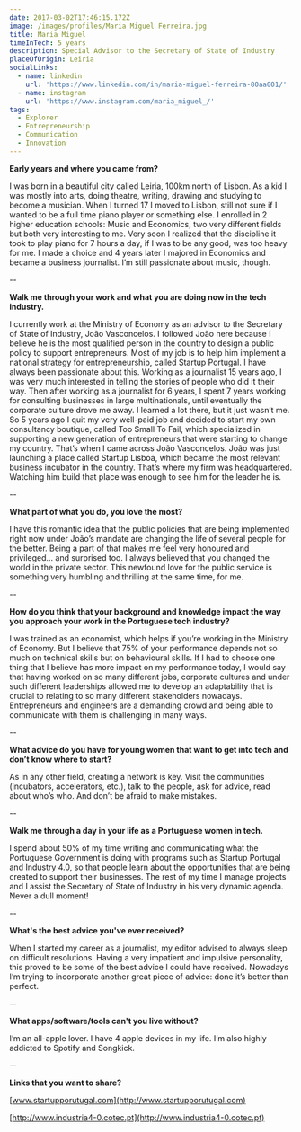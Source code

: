 ```yaml
---
date: 2017-03-02T17:46:15.172Z
image: /images/profiles/Maria Miguel Ferreira.jpg
title: Maria Miguel
timeInTech: 5 years
description: Special Advisor to the Secretary of State of Industry
placeOfOrigin: Leiria
socialLinks:
  - name: linkedin
    url: 'https://www.linkedin.com/in/maria-miguel-ferreira-80aa001/'
  - name: instagram
    url: 'https://www.instagram.com/maria_miguel_/'
tags:
  - Explorer
  - Entrepreneurship
  - Communication
  - Innovation
---
```


**Early
years and where you came from?**

I was born in a beautiful city called
Leiria, 100km north of Lisbon. As a kid I was mostly into arts, doing theatre,
writing, drawing and studying to become a musician. When I turned 17 I moved to
Lisbon, still not sure if I wanted to be a full time piano player or something
else. I enrolled in 2 higher education schools: Music and Economics, two very
different fields but both very interesting to me. Very soon I realized that the
discipline it took to play piano for 7 hours a day, if I was to be any good,
was too heavy for me. I made a choice and 4 years later I majored in Economics
and became a business journalist. I’m still passionate about music, though.

--

**Walk me
through your work and what you are doing now in the tech industry.**

I currently work at the
Ministry of Economy as an advisor to the Secretary of State of Industry, João
Vasconcelos. I followed João here because I believe he is the most qualified
person in the country to design a public policy to support entrepreneurs. Most
of my job is to help him implement a national strategy for entrepreneurship,
called Startup Portugal. I have always been passionate about this. Working as a
journalist 15 years ago, I was very much interested in telling the stories of
people who did it their way. Then after working as a journalist for 6 years, I
spent 7 years working for consulting businesses in large multinationals, until
eventually the corporate culture drove me away. I learned a lot there, but it
just wasn’t me. So 5 years ago I quit my very well-paid job and decided to
start my own consultancy boutique, called Too Small To Fail, which specialized
in supporting a new generation of entrepreneurs that were starting to change my
country. That’s when I came across João Vasconcelos. João was just launching a
place called Startup Lisboa, which became the most relevant business incubator
in the country. That’s where my firm was headquartered. Watching him build that
place was enough to see him for the leader he is.

--

**What
part of what you do, you love the most?**

I have this romantic idea that the public
policies that are being implemented right now under João’s mandate are changing
the life of several people for the better. Being a part of that makes me feel
very honoured and privileged… and surprised too. I always believed that you
changed the world in the private sector. This newfound love for the public
service is something very humbling and thrilling at the same time, for me.

--

**How do
you think that your background and knowledge impact the way you approach your
work in the Portuguese tech industry?**

I was trained as an economist, which helps
if you’re working in the Ministry of Economy. But I believe that 75% of your
performance depends not so much on technical skills but on behavioural skills.
If I had to choose one thing that I believe has more impact on my performance
today, I would say that having worked on so many different jobs, corporate
cultures and under such different leaderships allowed me to develop an
adaptability that is crucial to relating to so many different stakeholders
nowadays. Entrepreneurs and engineers are a demanding crowd and being able to
communicate with them is challenging in many ways.

--

**What
advice do you have for young women that want to get into tech and don’t know
where to start?**

As in any other field,
creating a network is key. Visit the communities (incubators, accelerators,
etc.), talk to the people, ask for advice, read about who’s who. And don’t be
afraid to make mistakes.

--

**Walk me
through a day in your life as a Portuguese women in tech.**

I spend about 50% of my
time writing and communicating what the Portuguese Government is doing with
programs such as Startup Portugal and Industry 4.0, so that people learn about
the opportunities that are being created to support their businesses. The rest
of my time I manage projects and I assist the Secretary of State of Industry in
his very dynamic agenda. Never a dull moment!

--

**What's
the best advice you've ever received?**

When I started my career
as a journalist, my editor advised to always sleep on difficult resolutions.
Having a very impatient and impulsive personality, this proved to be some of
the best advice I could have received. Nowadays I’m trying to incorporate another
great piece of advice: done it’s better than perfect.

--

**What
apps/software/tools can't you live without?**

I’m an all-apple lover. I have 4 apple devices in my life. I’m also
highly addicted to Spotify and Songkick.

--

**Links that you want to
share?**

[www.startupporutugal.com](http://www.startupporutugal.com)

[http://www.industria4-0.cotec.pt](http://www.industria4-0.cotec.pt)